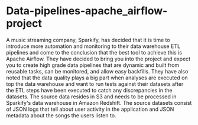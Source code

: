 # Data-pipelines-apache_airflow-project
A music streaming company, Sparkify, has decided that it is time to introduce more automation and monitoring to their data warehouse ETL pipelines and
come to the conclusion that the best tool to achieve this is Apache Airflow.
They have decided to bring you into the project and expect you to create high grade data pipelines that are dynamic and built from reusable tasks,
can be monitored, and allow easy backfills. They have also noted that the data quality plays a big part when analyses are executed on top the data warehouse
and want to run tests against their datasets after the ETL steps have been executed to catch any discrepancies in the datasets.
The source data resides in S3 and needs to be processed in Sparkify's data warehouse in Amazon Redshift.
The source datasets consist of JSON logs that tell about user activity in the application and JSON metadata about the songs the users listen to.

